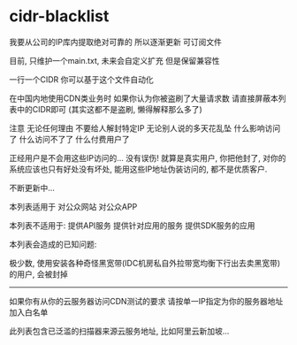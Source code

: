 # cidr-blacklist

我要从公司的IP库内提取绝对可靠的 所以逐渐更新 可订阅文件

目前, 只维护一个main.txt, 未来会自定义扩充 但是保留兼容性

一行一个CIDR 你可以基于这个文件自动化

在中国内地使用CDN类业务时 如果你认为你被盗刷了大量请求数 请直接屏蔽本列表中的CIDR即可 (其实这都不是盗刷, 懒得解释那么多了)

注意 无论任何理由 不要给人解封特定IP 无论别人说的多天花乱坠 什么影响访问了 什么访问不了了 什么付费用户了

正经用户是不会用这些IP访问的... 没有误伤! 就算是真实用户, 你把他封了, 对你的系统应该也只有好处没有坏处, 能用这些IP地址伪装访问的, 都不是优质客户.

不断更新中...

本列表适用于 对公众网站 对公众APP

本列表不适用于: 提供API服务 提供针对应用的服务 提供SDK服务的应用

本列表会造成的已知问题:

极少数, 使用安装各种奇怪黑宽带(IDC机房私自外拉带宽均衡下行出去卖黑宽带)的用户, 会被封掉

------------

如果你有从你的云服务器访问CDN测试的要求 请按单一IP指定为你的服务器地址加入白名单

此列表包含已泛滥的扫描器来源云服务地址, 比如阿里云新加坡...
